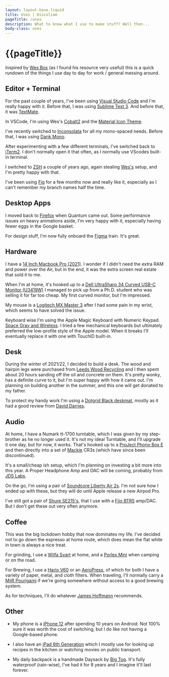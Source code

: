 ```yaml
---
layout: layout-base.liquid
title: Uses | Discoliam
pageTitle: /uses
description: What to know what I use to make stuff? Well then...
body-class: uses
---
```


# {{pageTitle}}

Inspired by [Wes Bos](https://wesbos.com/uses/) (as I found his resource very useful) this is a quick rundown of the things I use day to day for work / general messing around.

##  Editor + Terminal

For the past couple of years, I've been using [Visual Studio Code](https://code.visualstudio.com/) and I'm really happy with it. Before that, I was using [Sublime Text 3](https://www.sublimetext.com/3). And before that, it was [TextMate](https://macromates.com/).

In VSCode, I'm using Wes's [Cobalt2](https://marketplace.visualstudio.com/items?itemName=wesbos.theme-cobalt2) and the [Material Icon Theme](https://marketplace.visualstudio.com/items?itemName=PKief.material-icon-theme).

I've recently switched to [Inconsolata](https://fonts.google.com/specimen/Inconsolata) for all my mono-spaced needs. Before that, I was using [Dank Mono](https://dank.sh/).

After experimenting with a few different terminals, I've switched back to [iTerm2](https://iterm2.com/). I don't normally open it that often, as I normally use VScodes built-in terminal.

I switched to [ZSH](https://ohmyz.sh/) a couple of years ago, again stealing [Wes's](https://github.com/wesbos/Cobalt2-iterm) setup, and I'm pretty happy with that.

I've been using [Fig](https://fig.io/) for a few months now and really like it, especially as I can't remember my branch names half the time.

##  Desktop Apps

I moved back to [Firefox](https://www.mozilla.org/firefox/) when Quantum came out. Some performance issues on heavy animations aside, I'm very happy with it, especially having fewer eggs in the Google basket.

For design stuff, I'm now fully onboard the [Figma](https://www.figma.com) train. It's great.

##  Hardware

I have a [14 Inch Macbook Pro (2021)](https://everymac.com/systems/apple/macbook_pro/specs/macbook-pro-m1-pro-8-core-cpu-14-core-gpu-14-2021-specs.html). I wonder if I didn't need the extra RAM and power over the Air, but in the end, it was the extra screen real estate that sold it to me.

When I'm at home, it's hooked up to a [Dell UltraSharp 34 Curved USB-C Monitor (U3419W)](https://uk.pcmag.com/monitors/121496/dell-ultrasharp-34-curved-usb-c-monitor-u3419w) I managed to pick up from a Ph.D. student who was selling it for far too cheap. My first curved monitor, but I'm impressed.

My mouse is a [Logitech MX Master 3](https://www.logitech.com/en-ca/product/mx-master-3) after I had some pain in my wrist, which seems to have solved the issue.

Keyboard wise I'm using the Apple Magic Keyboard with Numeric Keypad. [Space Gray and Wireless](https://www.apple.com/ca/shop/product/MRMH2LL/A/magic-keyboard-with-numeric-keypad-us-english-space-grey). I tried a few mechanical keyboards but ultimately preferred the low-profile style of the Apple model. When it breaks I'll eventually replace it with one with TouchID built-in.

## Desk
During the winter of 2021/22, I decided to build a desk. The wood and hairpin legs were purchased from [Leeds Wood Recycling](https://www.leedswoodrecycling.co.uk/) and I then spent about 20 hours sanding off the oil and concrete on them. It's pretty wonky, has a definite curve to it, but I'm super happy with how it came out. I'm planning on building another in the summer, and this one will get donated to my father.

To protect my handy work I'm using a [Dotgrid Black deskmat](https://www.dotgrid.co/products/vegan-leather-desk-mat-black), mostly as it had a good review from [David Darnes](https://setups.co/posts/david-darnes).

##  Audio

At home, I have a Numark tt-1700 turntable, which I was given by my step-brother as he no longer used it. It's not my ideal Turntable, and I'll upgrade it one day, but for now, it works. That's hooked up to a [ProJect Phono Box E](https://www.project-audio.com/en/product/phono-box-e/) and then directly into a set of [Mackie](https://mackie.com/en/products/studio-monitoring/cr-x-series) CR3s (which have since been discontinued).

It's a small/cheap ish setup, which I'm planning on investing a bit more into this year. A Proper Headphone Amp and DAC will be coming, probably from [JDS Labs](https://jdslabs.com/).

On the go, I'm using a pair of [Soundcore Liberty Air 2s](https://uk.soundcore.com/collections/true-wireless/products/a3910). I'm not sure how I ended up with these, but they will do until Apple release a new Airpod Pro.

I've still got a pair of [Shure SE215's](https://www.shure.com/en-GB/products/earphones/se215), that I use with a [Fiio BTR5](https://www.fiio.com/btr5) amp/DAC. But I don't get these out very often anymore.

## Coffee
This was the big lockdown hobby that now dominates my life. I've decided not to go down the espresso at home route, which does mean the flat white in town is always a nice treat.

For grinding, I use a [Wilfa Svart](https://www.wilfa.co.uk/product/kitchen/black-aroma/) at home, and a [Porlex Mini](https://www.porlexgrinders.com/products/porlex-mini-grinder) when camping or on the road.

For Brewing, I use a [Hario V60](https://www.hario.co.uk/products/hario-v60-drip-decanter-pour-over-coffee-maker-700ml)  or an [AeroPress](https://aeropress.com/), of which for both I have a variety of paper, metal, and cloth filters. When traveling, I'll normally carry a [MiiR Pourigami](https://www.miir.com/collections/pourigami-travel-coffee-system/products/pourigami-portable-travel-coffee-dripper) if we're going somewhere without access to a good brewing system.

As for techniques, I'll do whatever [James Hoffmann](https://www.jameshoffmann.co.uk/) recommends.

## Other

*  My phone is a [iPhone 12](https://www.apple.com/iphone-12/) after spending 10 years on Android. Not 100% sure it was worth the cost of switching, but I do like not having a Google-based phone.

* I also have an [iPad 6th Generation](https://en.wikipedia.org/wiki/IPad_(2018)) which I mostly use for looking up recipes in the kitchen or watching movies on public transport.

* My daily backpack is a handmade Daysack by [Big Top](https://www.instagram.com/bigxtop/). It's fully waterproof (rain-wise), I've had it for 8 years and I imagine it'll last forever.